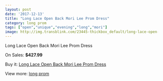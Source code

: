 ```yaml
---
layout: post
date: '2017-12-13'
title: "Long Lace Open Back Mori Lee Prom Dress"
category: long prom
tags: ["open","unique","evening","long","mori"]
image: http://img.transblink.com/23445-thickbox_default/long-lace-open-back-mori-lee-prom-dress.jpg
---
```

Long Lace Open Back Mori Lee Prom Dress

On Sales: **$427.99**
<a href="https://www.transblink.com/en/long-prom/7419-long-lace-open-back-mori-lee-prom-dress.html"><amp-img layout="responsive" width="600" height="600" src="//img.transblink.com/23445-thickbox_default/long-lace-open-back-mori-lee-prom-dress.jpg" alt="Long Lace Open Back Mori Lee Prom Dress 0" /></a>
<a href="https://www.transblink.com/en/long-prom/7419-long-lace-open-back-mori-lee-prom-dress.html"><amp-img layout="responsive" width="600" height="600" src="//img.transblink.com/23449-thickbox_default/long-lace-open-back-mori-lee-prom-dress.jpg" alt="Long Lace Open Back Mori Lee Prom Dress 1" /></a>
<a href="https://www.transblink.com/en/long-prom/7419-long-lace-open-back-mori-lee-prom-dress.html"><amp-img layout="responsive" width="600" height="600" src="//img.transblink.com/23448-thickbox_default/long-lace-open-back-mori-lee-prom-dress.jpg" alt="Long Lace Open Back Mori Lee Prom Dress 2" /></a>
<a href="https://www.transblink.com/en/long-prom/7419-long-lace-open-back-mori-lee-prom-dress.html"><amp-img layout="responsive" width="600" height="600" src="//img.transblink.com/23447-thickbox_default/long-lace-open-back-mori-lee-prom-dress.jpg" alt="Long Lace Open Back Mori Lee Prom Dress 3" /></a>
<a href="https://www.transblink.com/en/long-prom/7419-long-lace-open-back-mori-lee-prom-dress.html"><amp-img layout="responsive" width="600" height="600" src="//img.transblink.com/23446-thickbox_default/long-lace-open-back-mori-lee-prom-dress.jpg" alt="Long Lace Open Back Mori Lee Prom Dress 4" /></a>

Buy it: [Long Lace Open Back Mori Lee Prom Dress](https://www.transblink.com/en/long-prom/7419-long-lace-open-back-mori-lee-prom-dress.html "Long Lace Open Back Mori Lee Prom Dress")

View more: [long prom](https://www.transblink.com/en/58-long-prom "long prom")